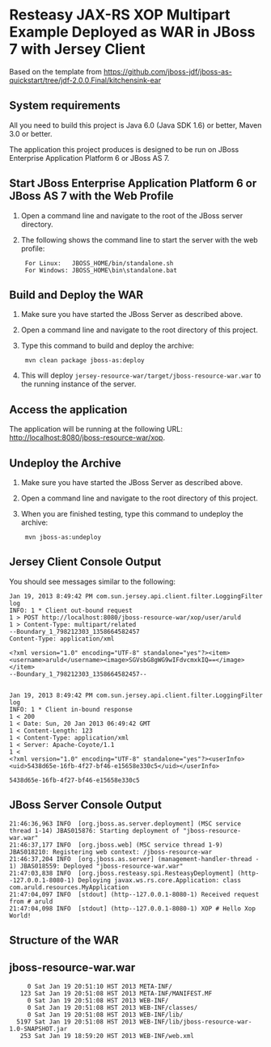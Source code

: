 Resteasy JAX-RS XOP Multipart Example Deployed as WAR in JBoss 7 with Jersey Client
=====================================================================

Based on the template from https://github.com/jboss-jdf/jboss-as-quickstart/tree/jdf-2.0.0.Final/kitchensink-ear

System requirements
-------------------

All you need to build this project is Java 6.0 (Java SDK 1.6) or better, Maven 3.0 or better.

The application this project produces is designed to be run on JBoss Enterprise Application Platform 6 or JBoss AS 7.


Start JBoss Enterprise Application Platform 6 or JBoss AS 7 with the Web Profile
-------------------------

1. Open a command line and navigate to the root of the JBoss server directory.
2. The following shows the command line to start the server with the web profile:

        For Linux:   JBOSS_HOME/bin/standalone.sh
        For Windows: JBOSS_HOME\bin\standalone.bat


Build and Deploy the WAR
-------------------------

1. Make sure you have started the JBoss Server as described above.
2. Open a command line and navigate to the root directory of this project.
3. Type this command to build and deploy the archive:

        mvn clean package jboss-as:deploy

4. This will deploy `jersey-resource-war/target/jboss-resource-war.war` to the running instance of the server.


Access the application
---------------------

The application will be running at the following URL: <http://localhost:8080/jboss-resource-war/xop>.

Undeploy the Archive
--------------------

1. Make sure you have started the JBoss Server as described above.
2. Open a command line and navigate to the root directory of this project.
3. When you are finished testing, type this command to undeploy the archive:

        mvn jboss-as:undeploy


Jersey Client Console Output
---------------------
You should see messages similar to the following:

    Jan 19, 2013 8:49:42 PM com.sun.jersey.api.client.filter.LoggingFilter log
    INFO: 1 * Client out-bound request
    1 > POST http://localhost:8080/jboss-resource-war/xop/user/aruld
    1 > Content-Type: multipart/related
    --Boundary_1_798212303_1358664582457
    Content-Type: application/xml

    <?xml version="1.0" encoding="UTF-8" standalone="yes"?><item><username>aruld</username><image>SGVsbG8gWG9wIFdvcmxkIQ==</image></item>
    --Boundary_1_798212303_1358664582457--


    Jan 19, 2013 8:49:42 PM com.sun.jersey.api.client.filter.LoggingFilter log
    INFO: 1 * Client in-bound response
    1 < 200
    1 < Date: Sun, 20 Jan 2013 06:49:42 GMT
    1 < Content-Length: 123
    1 < Content-Type: application/xml
    1 < Server: Apache-Coyote/1.1
    1 <
    <?xml version="1.0" encoding="UTF-8" standalone="yes"?><userInfo><uid>5438d65e-16fb-4f27-bf46-e15658e330c5</uid></userInfo>

    5438d65e-16fb-4f27-bf46-e15658e330c5

JBoss Server Console Output
--------------------

    21:46:36,963 INFO  [org.jboss.as.server.deployment] (MSC service thread 1-14) JBAS015876: Starting deployment of "jboss-resource-war.war"
    21:46:37,177 INFO  [org.jboss.web] (MSC service thread 1-9) JBAS018210: Registering web context: /jboss-resource-war
    21:46:37,204 INFO  [org.jboss.as.server] (management-handler-thread - 1) JBAS018559: Deployed "jboss-resource-war.war"
    21:47:03,838 INFO  [org.jboss.resteasy.spi.ResteasyDeployment] (http--127.0.0.1-8080-1) Deploying javax.ws.rs.core.Application: class com.aruld.resources.MyApplication
    21:47:04,097 INFO  [stdout] (http--127.0.0.1-8080-1) Received request from # aruld
    21:47:04,098 INFO  [stdout] (http--127.0.0.1-8080-1) XOP # Hello Xop World!

Structure of the WAR
--------------------

jboss-resource-war.war
----------------------
         0 Sat Jan 19 20:51:10 HST 2013 META-INF/
       123 Sat Jan 19 20:51:08 HST 2013 META-INF/MANIFEST.MF
         0 Sat Jan 19 20:51:08 HST 2013 WEB-INF/
         0 Sat Jan 19 20:51:08 HST 2013 WEB-INF/classes/
         0 Sat Jan 19 20:51:08 HST 2013 WEB-INF/lib/
      5197 Sat Jan 19 20:51:08 HST 2013 WEB-INF/lib/jboss-resource-war-1.0-SNAPSHOT.jar
       253 Sat Jan 19 18:59:20 HST 2013 WEB-INF/web.xml